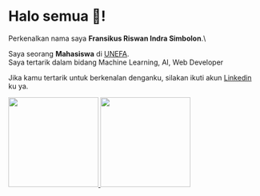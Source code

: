 <!-- ### Hi there 👋 -->

<!--
**riswan29/riswan29** is a ✨ _special_ ✨ repository because its `README.md` (this file) appears on your GitHub profile.

Here are some ideas to get you started:

- 🔭 I’m currently working on ...
- 🌱 I’m currently learning ...
- 👯 I’m looking to collaborate on ...
- 🤔 I’m looking for help with ...
- 💬 Ask me about ...
- 📫 How to reach me: ...
- 😄 Pronouns: ...
- ⚡ Fun fact: ...
-->
# Halo semua 👋! 

Perkenalkan nama saya **Fransikus Riswan Indra Simbolon**.\

Saya seorang **Mahasiswa** di [UNEFA](https://web.unefa.ac.id//).\
Saya tertarik dalam bidang Machine Learning, AI, Web Developer

Jika kamu tertarik untuk berkenalan denganku, silakan ikuti akun [Linkedin](https://www.linkedin.com/in/wan29) ku ya.

<p align="left">
<a href="https://github.com/gilangadhan">
  <img height="180em" src="https://github-readme-stats-eight-theta.vercel.app/api?username=riswan29&show_icons=true&theme=tokyonight&include_all_commits=true&count_private=true"/>
  <img height="180em" src="https://github-readme-stats-eight-theta.vercel.app/api/top-langs/?username=riswan29&layout=compact&langs_count=8&theme=tokyonight"/>
</a>
</p>
